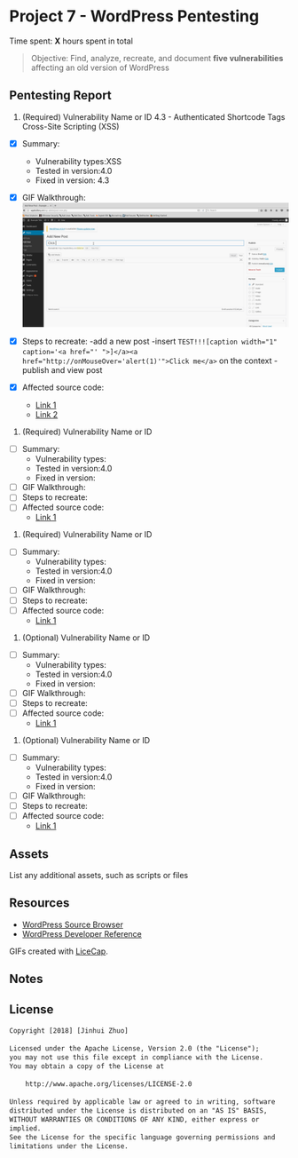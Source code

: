 # Project 7 - WordPress Pentesting

Time spent: **X** hours spent in total

> Objective: Find, analyze, recreate, and document **five vulnerabilities** affecting an old version of WordPress

## Pentesting Report

1. (Required) Vulnerability Name or ID 4.3 - Authenticated Shortcode Tags Cross-Site Scripting (XSS)
  - [X] Summary: 
    - Vulnerability types:XSS
    - Tested in version:4.0
    - Fixed in version: 4.3
  - [X] GIF Walkthrough:
    <img src='Clickme.gif' title='Clickme XSS' width='' alt='' />
    
  - [X] Steps to recreate: 
    -add a new post
    -insert ```TEST!!![caption width="1" caption='<a href="' ">]</a><a href="http://onMouseOver='alert(1)'">Click me</a>``` on the    context
    -publish and view post
  - [X] Affected source code:
    - [Link 1](http://blog.knownsec.com/2015/09/wordpress-vulnerability-analysis-cve-2015-5714-cve-2015-5715/)
    - [Link 2](http://blog.checkpoint.com/2015/09/15/finding-vulnerabilities-in-core-wordpress-a-bug-hunters-trilogy-part-iii-ultimatum/)
1. (Required) Vulnerability Name or ID
  - [ ] Summary: 
    - Vulnerability types:
    - Tested in version:4.0
    - Fixed in version: 
  - [ ] GIF Walkthrough: 
  - [ ] Steps to recreate: 
  - [ ] Affected source code:
    - [Link 1](https://core.trac.wordpress.org/browser/tags/version/src/source_file.php)
1. (Required) Vulnerability Name or ID
  - [ ] Summary: 
    - Vulnerability types:
    - Tested in version:4.0
    - Fixed in version: 
  - [ ] GIF Walkthrough: 
  - [ ] Steps to recreate: 
  - [ ] Affected source code:
    - [Link 1](https://core.trac.wordpress.org/browser/tags/version/src/source_file.php)
1. (Optional) Vulnerability Name or ID
  - [ ] Summary: 
    - Vulnerability types:
    - Tested in version:4.0
    - Fixed in version: 
  - [ ] GIF Walkthrough: 
  - [ ] Steps to recreate: 
  - [ ] Affected source code:
    - [Link 1](https://core.trac.wordpress.org/browser/tags/version/src/source_file.php)
1. (Optional) Vulnerability Name or ID
  - [ ] Summary: 
    - Vulnerability types:
    - Tested in version:4.0
    - Fixed in version: 
  - [ ] GIF Walkthrough: 
  - [ ] Steps to recreate: 
  - [ ] Affected source code:
    - [Link 1](https://core.trac.wordpress.org/browser/tags/version/src/source_file.php) 

## Assets

List any additional assets, such as scripts or files

## Resources

- [WordPress Source Browser](https://core.trac.wordpress.org/browser/)
- [WordPress Developer Reference](https://developer.wordpress.org/reference/)

GIFs created with [LiceCap](http://www.cockos.com/licecap/).

## Notes



## License

    Copyright [2018] [Jinhui Zhuo]

    Licensed under the Apache License, Version 2.0 (the "License");
    you may not use this file except in compliance with the License.
    You may obtain a copy of the License at

        http://www.apache.org/licenses/LICENSE-2.0

    Unless required by applicable law or agreed to in writing, software
    distributed under the License is distributed on an "AS IS" BASIS,
    WITHOUT WARRANTIES OR CONDITIONS OF ANY KIND, either express or implied.
    See the License for the specific language governing permissions and
    limitations under the License.
